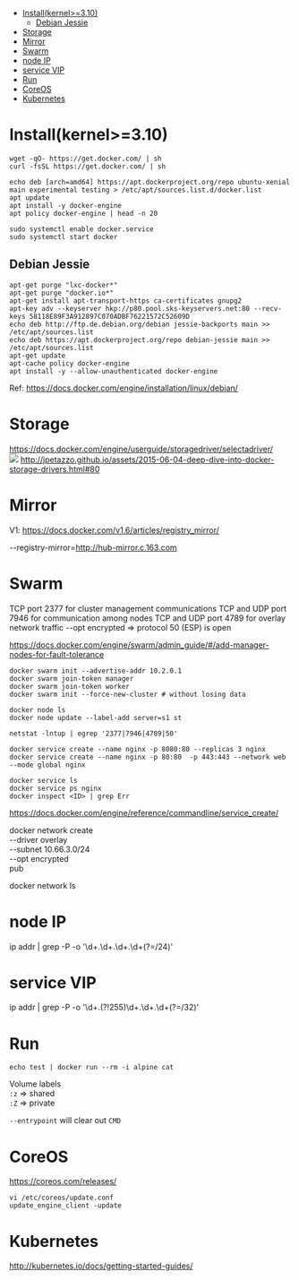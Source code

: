 <!-- TOC -->

- [Install(kernel>=3.10)](#installkernel310)
    - [Debian Jessie](#debian-jessie)
- [Storage](#storage)
- [Mirror](#mirror)
- [Swarm](#swarm)
- [node IP](#node-ip)
- [service VIP](#service-vip)
- [Run](#run)
- [CoreOS](#coreos)
- [Kubernetes](#kubernetes)

<!-- /TOC -->

# Install(kernel>=3.10)
```
wget -qO- https://get.docker.com/ | sh
curl -fsSL https://get.docker.com/ | sh

echo deb [arch=amd64] https://apt.dockerproject.org/repo ubuntu-xenial main experimental testing > /etc/apt/sources.list.d/docker.list
apt update
apt install -y docker-engine
apt policy docker-engine | head -n 20

sudo systemctl enable docker.service
sudo systemctl start docker
```

## Debian Jessie
```
apt-get purge "lxc-docker*"
apt-get purge "docker.io*"
apt-get install apt-transport-https ca-certificates gnupg2
apt-key adv --keyserver hkp://p80.pool.sks-keyservers.net:80 --recv-keys 58118E89F3A912897C070ADBF76221572C52609D
echo deb http://ftp.de.debian.org/debian jessie-backports main >> /etc/apt/sources.list
echo deb https://apt.dockerproject.org/repo debian-jessie main >> /etc/apt/sources.list
apt-get update
apt-cache policy docker-engine
apt install -y --allow-unauthenticated docker-engine
```
Ref: https://docs.docker.com/engine/installation/linux/debian/

# Storage
https://docs.docker.com/engine/userguide/storagedriver/selectadriver/  
![](https://docs.docker.com/engine/userguide/storagedriver/images/driver-pros-cons.png)
http://jpetazzo.github.io/assets/2015-06-04-deep-dive-into-docker-storage-drivers.html#80  

# Mirror
V1: https://docs.docker.com/v1.6/articles/registry_mirror/

--registry-mirror=http://hub-mirror.c.163.com

# Swarm
TCP port 2377 for cluster management communications
TCP and UDP port 7946 for communication among nodes
TCP and UDP port 4789 for overlay network traffic
--opt encrypted => protocol 50 (ESP) is open

https://docs.docker.com/engine/swarm/admin_guide/#/add-manager-nodes-for-fault-tolerance
```
docker swarm init --advertise-addr 10.2.0.1
docker swarm join-token manager
docker swarm join-token worker
docker swarm init --force-new-cluster # without losing data

docker node ls
docker node update --label-add server=s1 st

netstat -lntup | egrep '2377|7946|4789|50'

docker service create --name nginx -p 8080:80 --replicas 3 nginx
docker service create --name nginx -p 80:80  -p 443:443 --network web --mode global nginx

docker service ls
docker service ps nginx
docker inspect <ID> | grep Err
```
https://docs.docker.com/engine/reference/commandline/service_create/

docker network create \
  --driver overlay \
  --subnet 10.66.3.0/24 \
  --opt encrypted \
  pub

docker network ls

# node IP
ip addr | grep -P -o '\d+\.\d+\.\d+\.\d+(?=/24)'
# service VIP
ip addr | grep -P -o '\d+\.(?!255)\d+\.\d+\.\d+(?=/32)'

# Run
```
echo test | docker run --rm -i alpine cat
```

Volume labels  
`:z` => shared  
`:Z` => private

`--entrypoint` will clear out `CMD`

# CoreOS
https://coreos.com/releases/
```
vi /etc/coreos/update.conf
update_engine_client -update
```

# Kubernetes
http://kubernetes.io/docs/getting-started-guides/
